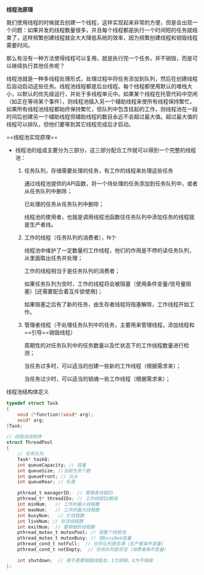 **线程池原理**

我们使用线程的时候就去创建一个线程，这样实现起来非常的方便，但是会出现一个问题：如果并发的线程数量很多，并且每个线程都是执行一个时间短的任务就结束了，这样频繁创建线程就会大大降低系统的效率，因为频繁创建线程和销毁线程需要时间。

那么有没有一种方法使得线程可以复用，就是执行完一个任务，并不销毁，而是可以继续执行其他任务呢？

线程池就是一种多线程处理形式，处理过程中将任务添加到队列，然后在创建线程后自动启动这些任务。线程池线程都是后台线程。每个线程都使用默认的堆栈大小，以默认的优先级运行，并处于多线程单元中。如果某个线程在托管代码中空闲（如正在等待某个事件），则线程池插入另一个辅助线程来使所有线程保持繁忙。如果所有线程池线程都始终保持繁忙，但队列中包含挂起的工作，则线程池在一段时间后创建另一个辅助线程但辅助线程的数目永远不会超过最大值。超过最大值的线程可以排队，但他们要等到其它线程完成后才启动。

==线程池实现原理==

- 线程池的组成主要分为三部分，这三部分配合工作就可以得到一个完整的线程池：

  1. 任务队列，存储需要处理的任务，有工作的线程来处理这些任务

     通过线程池提供的API函数，将一个待处理的任务添加到任务队列中，或者从任务队列中删除；

     已处理的任务从任务队列中删除；

     线程池的使用者，也就是调用线程池函数往任务队列中添加任务的线程就是生产者线。

  2. 工作的线程（任务队列的消费者），N个

     线程池中维护了一定数量的工作线程，他们的作用是不停的读任务队列，从里面取出任务并处理；

     工作的线程相当于是任务队列的消费者；

     如果任务队列为空时，工作的线程将会被阻塞（使用条件变量/信号量阻塞）[还需要配合着互斥锁使用]；

     如果阻塞之后有了新的任务，由生存者线程将阻塞解除，工作线程开始工作。

  3. 管理者线程（不处理任务队列中的任务，主要用来管理线程，添加线程和==引导==销毁线程）

     周期性的对任务队列中的任务数量以及忙状态下的工作线程数量进行检测；

     当任务过多时，可以适当的创建一些新的工作线程（根据需求来）；

     当任务过少时，可以适当的销魂一些工作线程（根据需求来）；

线程池结构体定义

```c
typedef struct Task
{
	void (*function)(void* arg);
	void* arg;
}Task;

// 线程池结构体
struct ThreadPool
{
	// 任务队列
	Task* taskQ;
	int queueCapacity; // 容量
	int queueSize; //当前任务个数
	int queueFront; // 队头
	int queueRear; // 队尾

	pthread_t managerID;  // 管理者线程ID
	pthread_t* threadIDs; // 工作线程ID数组
	int minNum;   // 工作的最小线程数
	int maxNum;   // 工作的最大线程数
	int busyNum;   // 忙线程数
	int liveNum; // 存活线程数
	int exitNum;  // 要销毁的线程数
	pthread_mutex_t mutexPool; // 锁整个线程池
	pthread_mutex_t mutexBusy; // 锁busyNum变量
	pthread_cond_t notFull;  // 任务队列是否满（生产者条件变量）
	pthread_cond_t notEmpty;  // 任务队列是否空（消费者条件变量）

	int shutdown;  // 是不是要销毁线程池，1为销毁，0为不销毁
};
```

